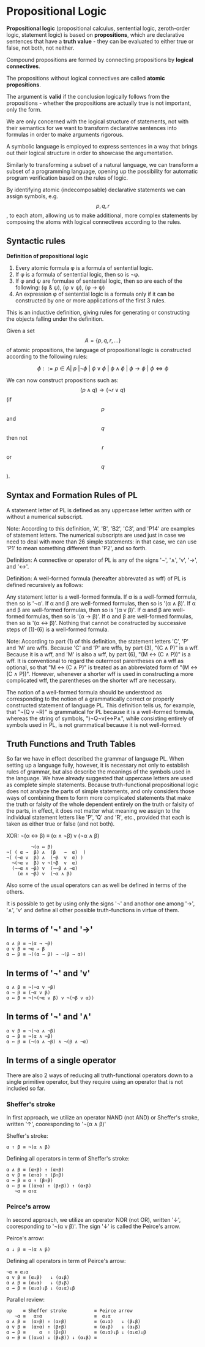 # Propositional Logic


**Propositional logic** (propositional calculus, sentential logic, zeroth-order logic, statement logic) is based on **propositions**, which are declarative sentences that have a **truth value** - they can be evaluated to either true or false, not both, not neither.

Compound propositions are formed by connecting propositions by **logical connectives**.

The propositions without logical connectives are called **atomic propositions**.


The argument is **valid** if the conclusion logically follows from the propositions - whether the propositions are actually true is not important, only the form.

We are only concerned with the logical structure of statements, not with their semantics for we want to transform declarative sentences into formulas in order to make arguments rigorous.

A symbolic language is employed to express sentences in a way that brings out their logical structure in order to showcase the argumentation.

Similarly to transforming a subset of a natural language, we can transform a subset of a programming language, opening up the possibility for automatic program verification based on the rules of logic.

By identifying atomic (indecomposable) declarative statements we can assign symbols, e.g. $$p,q,r$$, to each atom, allowing us to make additional, more complex statements by composing the atoms with logical connectives according to the rules.



## Syntactic rules

**Definition of propositional logic**    
1. Every atomic formula φ is a formula of sentential logic.
2. If φ is a formula of sentential logic, then so is ¬φ.
3. If φ and ψ are formulae of sentential logic, 
   then so are each of the following: (φ & ψ), (φ ∨ ψ), (φ → ψ)
4. An expression φ of sentential logic is a formula only if it can
   be constructed by one or more applications of the first 3 rules.

This is an inductive definition, giving rules for generating or constructing the objects falling under the definition.


Given a set $$A=\{p,q,r,\dots\}$$ of atomic propositions, the language of propositional logic is constructed according to the following rules:   

$$\phi ::= p \in A |\ p\ | \lnot \phi\ |\ \phi \lor \phi\ |\ \phi \land \phi\ |\ \phi \to \phi\ |\ \phi \iff \phi$$

We can now construct propositions such as: $$(p\land q) \to (\lnot r \lor q)$$ (if $$p$$ and $$q$$ then not $$r$$ or $$q$$).


## Syntax and Formation Rules of PL

A statement letter of PL is defined as any uppercase letter written with or without a numerical subscript.

Note: According to this definition, 'A', 'B', 'B2', 'C3', and 'P14' are examples of statement letters. The numerical subscripts are used just in case we need to deal with more than 26 simple statements: in that case, we can use 'P1' to mean something different than 'P2', and so forth.

Definition:
A connective or operator of PL is any of the signs '¬', '∧', 'v', '→', and '↔'.

Definition:
A well-formed formula (hereafter abbrevated as wff) of PL is defined recursively as follows:

Any statement letter is a well-formed formula.
If α is a well-formed formula, then so is '¬α'.
If α and β are well-formed formulas, then so is '(α ∧ β)'.
If α and β are well-formed formulas, then so is '(α v β)'.
If α and β are well-formed formulas, then so is '(α → β)'.
If α and β are well-formed formulas, then so is '(α ↔ β)'.
Nothing that cannot be constructed by successive steps of (1)-(6) is a well-formed formula.

Note: According to part (1) of this definition, the statement letters 'C', 'P' and 'M' are wffs. Because 'C' and 'P' are wffs, by part (3), "(C ∧ P)" is a wff. Because it is a wff, and 'M' is also a wff, by part (6), "(M ↔ (C ∧ P))" is a wff. It is conventional to regard the outermost parentheses on a wff as optional, so that "M ↔ (C ∧ P)" is treated as an abbreviated form of "(M ↔ (C ∧ P))". However, whenever a shorter wff is used in constructing a more complicated wff, the parentheses on the shorter wff are necessary.

The notion of a well-formed formula should be understood as corresponding to the notion of a grammatically correct or properly constructed statement of language PL. This definition tells us, for example, that "¬(Q v ¬R)" is grammatical for PL because it is a well-formed formula, whereas the string of symbols, ")¬Q¬v(↔P∧", while consisting entirely of symbols used in PL, is not grammatical because it is not well-formed.



## Truth Functions and Truth Tables

So far we have in effect described the grammar of language PL. When setting up a language fully, however, it is necessary not only to establish rules of grammar, but also describe the meanings of the symbols used in the language. We have already suggested that uppercase letters are used as complete simple statements. Because truth-functional propositional logic does not analyze the parts of simple statements, and only considers those ways of combining them to form more complicated statements that make the truth or falsity of the whole dependent entirely on the truth or falsity of the parts, in effect, it does not matter what meaning we assign to the individual statement letters like 'P', 'Q' and 'R', etc., provided that each is taken as either true or false (and not both).


XOR: ¬(α ↔ β) ≡ (α ∧ ¬β) v (¬α ∧ β)

```
         ¬(α ↔ β)
¬( ( α →  β) ∧  (β   →  α)  )
¬( (¬α v  β) ∧  (¬β  v  α) )
  ¬(¬α v  β) v ¬(¬β  v  α)
  (¬¬α ∧ ¬β) v  (¬¬β ∧ ¬α)
    (α ∧ ¬β) v  (¬α ∧ β)
```

Also some of the usual operators can as well be defined in terms of the others.

It is possible to get by using only the signs '¬' and anothor one among '→', '∧', 'v' and define all other possible truth-functions in virtue of them.


## In terms of '¬' and '→'
```
α ∧ β ≡ ¬(α → ¬β)
α v β ≡ ¬α → β
α ↔ β ≡ ¬((α → β) → ¬(β → α))
```

## In terms of '¬' and 'v'
```
α ∧ β ≡ ¬(¬α v ¬β)
α → β ≡ (¬α v β)
α ↔ β ≡ ¬(¬(¬α v β) v ¬(¬β v α))
```

## In terms of '¬' and '∧'
```
α v β ≡ ¬(¬α ∧ ¬β)
α → β ≡ ¬(α ∧ ¬β)
α ↔ β ≡ (¬(α ∧ ¬β) ∧ ¬(β ∧ ¬α)
```


## In terms of a single operator

There are also 2 ways of reducing all truth-functional operators down to a single primitive operator, but they require using an operator that is not included so far.

### Sheffer's stroke
In first approach, we utilize an operator NAND (not AND) or Sheffer's stroke, written '↑', cooresponding to '¬(α ∧ β)'

Sheffer's stroke:
```
α ↑ β ≡ ¬(α ∧ β)
```

Defining all operators in term of Sheffer's stroke:

```
α ∧ β ≡ (α↑β) ↑ (α↑β)
α v β ≡ (α↑α) ↑ (β↑β)
α → β ≡ α ↑ (β↑β)
α ↔ β ≡ ((α↑α) ↑ (β↑β)) ↑ (α↑β)
   ¬α ≡ α↑α
```

### Peirce's arrow
In second approach, we utilize an operator NOR (not OR), written '↓', cooresponding to '¬(α v β)'. The sign '↓' is called the Peirce's arrow.

Peirce's arrow:
```
α ↓ β ≡ ¬(α ∧ β)
```

Defining all operators in term of Peirce's arrow:

```
¬α ≡ α↓α
α v β ≡ (α↓β)   ↓ (α↓β)
α ∧ β ≡ (α↓α)   ↓ (β↓β)
α → β ≡ (α↓α)↓β ↓ (α↓α)↓β
```


Parallel review:
```
op    ≡ Sheffer stroke          ≡ Peirce arrow
   ¬α ≡   α↑α                   ≡  α↓α
α ∧ β ≡  (α↑β) ↑ (α↑β)          ≡ (α↓α)   ↓ (β↓β)
α v β ≡  (α↑α) ↑ (β↑β)          ≡ (α↓β)   ↓ (α↓β)
α → β ≡     α  ↑ (β↑β)          ≡ (α↓α)↓β ↓ (α↓α)↓β
α ↔ β ≡ ((α↓α) ↓ (β↓β)) ↓ (α↓β) ≡
```

